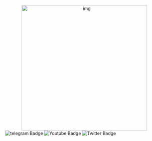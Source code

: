 <div align="center">
  <img src="https://media.giphy.com/media/pWhWtKdqwOAco/giphy.gif" width='400' alt="img" />
</div>
<div id="badges">
  <img src="https://img.shields.io/badge/telegram-blue?logo=telegram&logoColor=white?style=flat&" alt="telegram Badge"/>
  <img src="https://img.shields.io/badge/YouTube-red?style=for-the-badge&logo=youtube&logoColor=white" alt="Youtube Badge"/>
  <img src="https://img.shields.io/badge/Twitter-blue?style=for-the-badge&logo=twitter&logoColor=white" alt="Twitter Badge"/>
</div>

